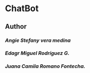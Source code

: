 # ChatBot

## Author
### _Angie Stefany vera medina_
### 
### _Edagr Miguel Rodríguez G._
### 
### _Juana Camila Romano Fontecha._
